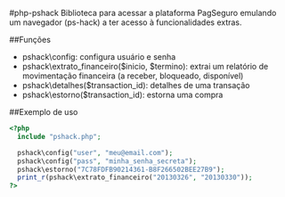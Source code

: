 #php-pshack
Biblioteca para acessar a plataforma PagSeguro emulando um navegador (ps-hack) a ter acesso à funcionalidades extras.

##Funções
 * pshack\config: configura usuário e senha
 * pshack\extrato_financeiro($inicio, $termino): extrai um relatório de movimentação financeira (a receber, bloqueado, disponível)
 * pshack\detalhes($transaction_id): detalhes de uma transação
 * pshack\estorno($transaction_id): estorna uma compra

##Exemplo de uso
```php
<?php
  include "pshack.php";

  pshack\config("user", "meu@email.com");
  pshack\config("pass", "minha_senha_secreta");
  pshack\estorno("7C78FDFB90214361-B8F266502BEE27B9");
  print_r(pshack\extrato_financeiro("20130326", "20130330"));
?>
```
